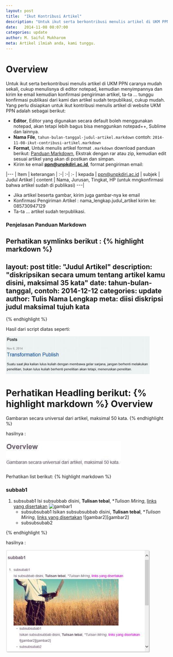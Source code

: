 ```yaml
---
layout: post
title:  "Ikut Kontribusi Artikel"
description: "Untuk ikut serta berkontribusi menulis artikel di UKM PPN caranya mudah sekali, cukup menulisnya di editor notepad, kemudian menyimpannya dan kirim ke email kemudian konfirmasi pengiriman artikel, ta-ta ... tunggu konfirmasi publikasi dari kami dan artikel sudah terpublikasi, cukup mudah."
date:   2014-11-08 08:07:00
categories: update
author: M. Saiful Mukharom
meta: Artikel ilmiah anda, kami tunggu.
---
```


Overview
========
Untuk ikut serta berkontribusi menulis artikel di UKM PPN caranya mudah sekali, cukup menulisnya di editor notepad, kemudian menyimpannya dan kirim ke email kemudian konfirmasi pengiriman artikel, ta-ta ... tunggu konfirmasi publikasi dari kami dan artikel sudah terpublikasi, cukup mudah. Yang perlu disiapkan untuk ikut kontribusi menulis artikel di website UKM PPN adalah sebagai berikut:

- **Editor**, Editor yang digunakan secara default boleh menggunakan notepad, akan tetapi lebih bagus bisa menggunkan notepad++, Sublime dan lainnya.
- **Nama File**, `tahun-bulan-tanggal-judul-artikel.markdown` contoh: `2014-11-08-ikut-contribusi-artikel.markdown`
- **Format**, Untuk menulis artikel format `.markdown` download panduan berikut: [Panduan Markdown][panduan], Ekstrak dengan rar atau zip, kemudian edit sesuai artikel yang akan di postkan dan simpan.
- Kirim ke email **ppn@unpkdiri.ac.id**, format pengiriman email: 

|---
| Item | keterangan
| :-| :-| :-
| kepada | ppn@unpkdiri.ac.id 
| subjek | Judul Artikel 
| content | Nama, Jurusan, Tingkat, HP (untuk mngkonfirmasi bahwa artikel sudah di publikasi)
---|  

- Jika artikel beserta gambar, kirim juga gambar-nya ke email
- Konfirmasi Pengiriman Artikel : nama_lengkap.judul_artikel kirim ke: 085730947129
- Ta-ta ... artikel sudah terpublikasi.

### Penjelasan Panduan Markdown
Perhatikan symlinks berikut :
{% highlight markdown %}
---
layout: post 
title:  "Judul Artikel"
description: "diskripsikan secara umum tentang artikel kamu disini, maksimal 35 kata"
date:   tahun-bulan-tanggal, contoh: 2014-12-12
categories: update
author: Tulis Nama Lengkap
meta: diisi diskripsi judul maksimal tujuh kata
---
{% endhighlight %}

Hasil dari script diatas seperti:

![Symlinks][symlinks]

Perhatikan Headling berikut:
{% highlight markdown %}
Overview
========
Gambaran secara universal dari artikel, maksimal 50 kata.
{% endhighlight %}

hasilnya :

![Overview][overview]

Perhatikan list berikut:
{% highlight markdown %}
### subbab1
 1. subsubab1
    Isi subsubbab disini, **Tulisan tebal**, **Tulisan Miring*, [links yang disertakan][link1]
    ![gambar1][gambar1]
    * subsubsubab1
      Isikan subsubsubbab disini, **Tulisan tebal**, **Tulisan Miring*, [links yang disertakan][link1]
      ![gambar2][gambar2]
    * subsubsubab2

[link1]: http://example.com
[gambar1]: http://ppn.unpkediri.ac.id/images/research.jpg
{% endhighlight %}

hasilnya :

![Subab][list]


[panduan]: /files/panduan_markdown.7z
[symlinks]: /images/2014/11/symlinks.jpg
[overview]: /images/2014/11/overview.jpg
[list]: /images/2014/11/list-bold-italic-link-images.jpg